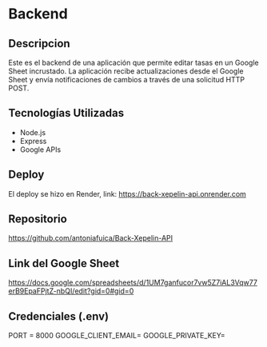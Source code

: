 # Backend

## Descripcion
Este es el backend de una aplicación que permite editar tasas en un Google Sheet incrustado. La aplicación recibe actualizaciones desde el Google Sheet y envía notificaciones de cambios a través de una solicitud HTTP POST.

## Tecnologías Utilizadas
- Node.js
- Express
- Google APIs

## Deploy 
El deploy se hizo en Render, link: 
https://back-xepelin-api.onrender.com

## Repositorio
https://github.com/antoniafuica/Back-Xepelin-API

## Link del Google Sheet
https://docs.google.com/spreadsheets/d/1UM7ganfucor7vw5Z7iAL3Vqw77erB9EpaFPjtZ-nbQI/edit?gid=0#gid=0


## Credenciales (.env)
PORT = 8000
GOOGLE_CLIENT_EMAIL=
GOOGLE_PRIVATE_KEY=
